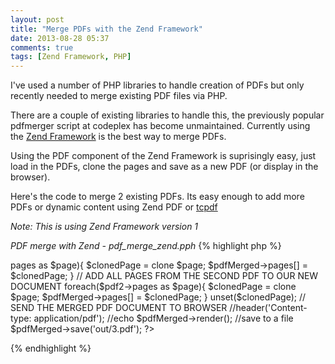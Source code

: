 ```yaml
---
layout: post
title: "Merge PDFs with the Zend Framework"
date: 2013-08-28 05:37
comments: true
tags: [Zend Framework, PHP]
---
```


I've used a number of PHP libraries to handle creation of PDFs but only
recently needed to merge existing PDF files via PHP.

There are a couple of existing libraries to handle this, the previously popular pdfmerger 
script at codeplex has become unmaintained. Currently using the [Zend Framework][zf] is the best way to 
merge PDFs.

Using the PDF component of the Zend Framework is suprisingly easy, just load in the PDFs, clone the pages
and save as a new PDF (or display in the browser).

Here's the code to merge 2 existing PDFs. Its easy enough to add more PDFs or dynamic content using
Zend PDF or [tcpdf][tcpdf]

*Note: This is using Zend Framework version 1*

_PDF merge with Zend - pdf_merge_zend.pph_
{% highlight php %}
<?php
$path ="lib/";
set_include_path(get_include_path() . PATH_SEPARATOR . $path);
require_once 'lib/Zend/Pdf.php';

// LOAD PDF DOCUMENTS
$pdf1 = Zend_Pdf::load('first.pdf');
$pdf2 = Zend_Pdf::load('second.pdf');
// WE WILL MERGE OUR TWO PDF FILES INTO A NEW ZEND_PDF OBJECT
$pdfMerged = new Zend_Pdf();

// ADD ALL PAGES FROM THE FIRST PDF TO OUR NEW DOCUMENT
foreach($pdf1->pages as $page){
  $clonedPage = clone $page;
  $pdfMerged->pages[] = $clonedPage;
}
// ADD ALL PAGES FROM THE SECOND PDF TO OUR NEW DOCUMENT
foreach($pdf2->pages as $page){
  $clonedPage = clone $page;
  $pdfMerged->pages[] = $clonedPage;
}
unset($clonedPage);

// SEND THE MERGED PDF DOCUMENT TO BROWSER
//header('Content-type: application/pdf');
//echo $pdfMerged->render();

//save to a file
$pdfMerged->save('out/3.pdf');
?>
{% endhighlight %}

[zf]: http://framework.zend.com
[tcpdf]: http://www.tcpdf.org

